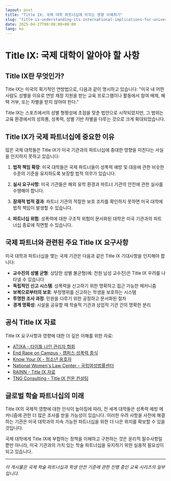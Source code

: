 ```yaml
---
layout: post
title: "Title IX: 국제 대학 파트너십에 미치는 영향 이해하기"
slug: "title-ix-understanding-its-international-implications-for-university-partnerships-ko"
date: 2025-04-27T00:00:00+00:00
lang: ko
---
```


# Title IX: 국제 대학이 알아야 할 사항

## Title IX란 무엇인가?

Title IX는 미국의 획기적인 연방법으로, 다음과 같이 명시하고 있습니다: "미국 내 어떤 사람도 성별을 이유로 연방 재정 지원을 받는 교육 프로그램이나 활동에서 참여 배제, 혜택 거부, 또는 차별을 받지 않아야 한다."

Title IX는 스포츠에서의 성별 형평성에 초점을 맞춘 법안으로 시작되었지만, 그 범위는 교육 환경에서의 성희롱, 성폭력, 성별 기반 차별을 다루는 것으로 크게 확대되었습니다.

## Title IX가 국제 파트너십에 중요한 이유

많은 국제 대학들은 Title IX가 미국 기관과의 파트너십에 중대한 영향을 미친다는 사실을 인지하지 못하고 있습니다:

1. **법적 책임 확장**: 미국 대학들은 국제 파트너들이 성폭력 예방 및 대응에 관한 비슷한 수준의 기준을 유지하도록 보장할 법적 의무가 있습니다.

2. **실사 요구사항**: 미국 기관들은 해외 유학 환경과 파트너 기관의 안전에 관한 실사를 수행해야 합니다.

3. **잠재적 법적 결과**: 파트너 기관의 적절한 보호 조치를 확인하지 못하면 미국 대학에 법적 책임이 발생할 수 있습니다.

4. **파트너십 위험**: 성폭력에 대한 구조적 위험이 문서화된 대학은 미국 기관과의 파트너십 종료에 직면할 수 있습니다.

## 국제 파트너와 관련된 주요 Title IX 요구사항

미국 대학과 파트너십을 맺는 국제 기관은 다음과 같은 Title IX 기대사항을 인지해야 합니다:

* **교수진의 성별 균형**: 상당한 성별 불균형(예: 전원 남성 교수진)은 Title IX 우려를 나타낼 수 있습니다
* **독립적인 신고 시스템**: 성폭력을 신고하기 위한 명확하고 접근 가능한 메커니즘
* **보복으로부터의 보호**: 부정행위를 신고하는 학생을 보호하는 시스템
* **투명한 조사 과정**: 민원을 다루기 위한 공정하고 문서화된 절차
* **경계 명확성**: 시설을 공유할 때 학술적 기관과 상업적 기관 간의 명확한 분리

## 공식 Title IX 자료

Title IX 요구사항과 영향에 대한 더 깊은 이해를 위한 자료:

* [ATIXA - 타이틀 나인 관리자 협회](https://www.atixa.org/)
* [End Rape on Campus - 캠퍼스 성폭력 종식](https://endrapeoncampus.org/laws/)
* [Know Your IX - 청소년 옹호자](https://www.advocatesforyouth.org/campaigns/know-your-ix/)
* [National Women's Law Center - 국립여성법률센터](https://nwlc.org/issue/education-title-ix/)
* [RAINN - Title IX 자료](https://rainn.org/title-ix)
* [TNG Consulting - Title IX 전문 컨설팅](https://www.tngconsulting.com/consulting/title-ix/)

## 글로벌 학술 파트너십의 미래

Title IX의 국제적 영향에 대한 인식이 높아짐에 따라, 전 세계 대학들은 성폭력 예방 메커니즘에 관한 더 많은 조사를 받을 가능성이 있습니다. 이러한 우려 사항을 사전에 해결하는 기관은 미국 대학과의 지속 가능한 파트너십을 위한 더 나은 위치를 확보할 수 있을 것입니다.

국제 대학에게 Title IX에 부합하는 정책을 이해하고 구현하는 것은 윤리적 필수사항일 뿐만 아니라, 미국 기관과의 가치 있는 학술 파트너십을 유지하기 위한 실용적 필요성이 되고 있습니다.

---

*이 게시물은 국제 학술 파트너십과 학생 안전 기준에 관한 진행 중인 교육 시리즈의 일부입니다.*
